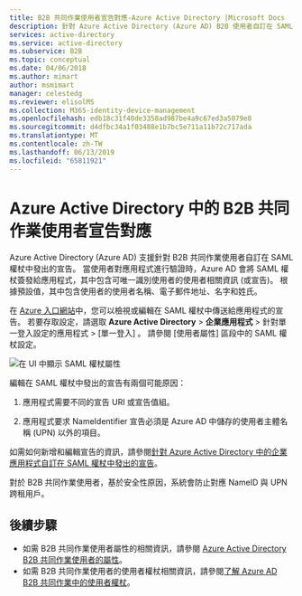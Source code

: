 ```yaml
---
title: B2B 共同作業使用者宣告對應-Azure Active Directory |Microsoft Docs
description: 針對 Azure Active Directory (Azure AD) B2B 使用者自訂在 SAML 權杖中發出的使用者宣告。
services: active-directory
ms.service: active-directory
ms.subservice: B2B
ms.topic: conceptual
ms.date: 04/06/2018
ms.author: mimart
author: msmimart
manager: celestedg
ms.reviewer: elisolMS
ms.collection: M365-identity-device-management
ms.openlocfilehash: edb18c31f40de3358ad987be4a9c67ed3a5079e8
ms.sourcegitcommit: d4dfbc34a1f03488e1b7bc5e711a11b72c717ada
ms.translationtype: MT
ms.contentlocale: zh-TW
ms.lasthandoff: 06/13/2019
ms.locfileid: "65811921"
---
```

# <a name="b2b-collaboration-user-claims-mapping-in-azure-active-directory"></a>Azure Active Directory 中的 B2B 共同作業使用者宣告對應

Azure Active Directory (Azure AD) 支援針對 B2B 共同作業使用者自訂在 SAML 權杖中發出的宣告。 當使用者對應用程式進行驗證時，Azure AD 會將 SAML 權杖簽發給應用程式，其中包含可唯一識別使用者的使用者相關資訊 (或宣告)。 根據預設值，其中包含使用者的使用者名稱、電子郵件地址、名字和姓氏。

在 [Azure 入口網站](https://portal.azure.com)中，您可以檢視或編輯在 SAML 權杖中傳送給應用程式的宣告。 若要存取設定，請選取 **Azure Active Directory** > **企業應用程式** > 針對單一登入設定的應用程式 > [單一登入]  。 請參閱 [使用者屬性]  區段中的 SAML 權杖設定。

![在 UI 中顯示 SAML 權杖屬性](media/claims-mapping/view-claims-in-saml-token.png)

編輯在 SAML 權杖中發出的宣告有兩個可能原因：

1. 應用程式需要不同的宣告 URI 或宣告值組。

2. 應用程式要求 NameIdentifier 宣告必須是 Azure AD 中儲存的使用者主體名稱 (UPN) 以外的項目。

如需如何新增和編輯宣告的資訊，請參閱[針對 Azure Active Directory 中的企業應用程式自訂在 SAML 權杖中發出的宣告](../develop/active-directory-saml-claims-customization.md)。

對於 B2B 共同作業使用者，基於安全性原因，系統會防止對應 NameID 與 UPN 跨租用戶。

## <a name="next-steps"></a>後續步驟

- 如需 B2B 共同作業使用者屬性的相關資訊，請參閱 [Azure Active Directory B2B 共同作業使用者的屬性](user-properties.md)。
- 如需 B2B 共同作業使用者的使用者權杖相關資訊，請參閱[了解 Azure AD B2B 共同作業中的使用者權杖](user-token.md)。

